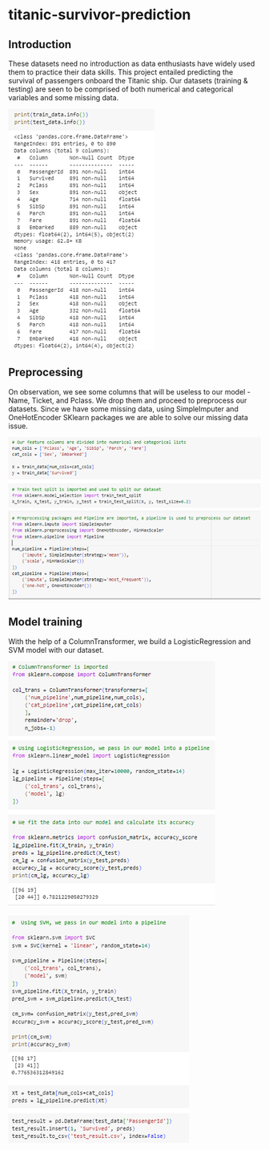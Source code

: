# titanic-survivor-prediction

## Introduction 
These datasets need no introduction as data enthusiasts have widely used them to practice their data skills. This project entailed predicting the survival of passengers onboard the Titanic ship.
Our datasets (training & testing) are seen to be comprised of both numerical and categorical variables and some missing data.

![](titanic1.PNG)

## Preprocessing
On observation, we see some columns that will be useless to our model - Name, Ticket, and Pclass.
We drop them and proceed to preprocess our datasets. Since we have some missing data, using SimpleImputer and OneHotEncoder SKlearn packages we are able to solve our missing data issue.

![](titanic2.PNG)

## Model training
With the help of a ColumnTransformer, we build a LogisticRegression and SVM model with our dataset.

![](titanic3.PNG)

![](titanic4.PNG)



